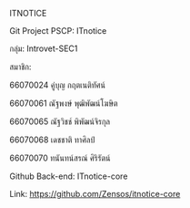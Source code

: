 ITNOTICE

Git Project PSCP: ITnotice

กลุ่ม: Introvet-SEC1

สมาชิก: 

66070024 คู่บุญ กฤตเนติทัศน์

66070061 ณัฐพงษ์ พุฒิพัฒน์โฆษิต

66070065 ณัฐวิชช์ พิพัฒน์จิรกุล

66070068 เดชชาติ ทาศิลป์

66070070 ทนันทน์สรณ์ ศิริรัตน์

Github Back-end: ITnotice-core

Link: https://github.com/Zensos/itnotice-core
